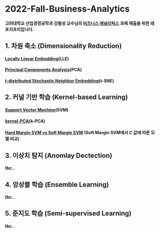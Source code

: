 # 2022-Fall-Business-Analytics

#### 고려대학교 산업경영공학과 강필성 교수님의 [비즈니스 애널리틱스](https://github.com/pilsung-kang/Business-Analytics-IME654-) 과제 제출을 위한 레포지포리입니다.

## 1. 차원 축소 (Dimensionality Reduction)
#### [Locally Linear Embedding](https://github.com/pppanghyun/2022-Fall-Business-Analytics/blob/main/1_Dimensionality_Reduction/Locally%20Linear%20Embedding(LLE).ipynb)(LLE)
#### [Principal Components Analysis](https://github.com/pppanghyun/2022-Fall-Business-Analytics/blob/main/1_Dimensionality_Reduction/Principal%20Components%20Analysis(PCA).ipynb)(PCA)
#### [t-distributed Stochastic Neighbor Embedding](https://github.com/pppanghyun/2022-Fall-Business-Analytics/blob/main/1_Dimensionality_Reduction/t-SNE(t-distributed%20Stochastic%20Neighbor%20Embedding).ipynb)(t-SNE)
## 2. 커널 기반 학습 (Kernel-based Learning)
#### [Support Vector Machine](https://github.com/pppanghyun/2022-Fall-Business-Analytics/blob/main/2_Kernel-base_Learning/support%20vector%20machine(SVM).ipynb)(SVM)
#### [kernel-PCA](https://github.com/pppanghyun/2022-Fall-Business-Analytics/blob/main/2_Kernel-base_Learning/kernerl_PCA(KPCA).ipynb)(k-PCA)
#### [Hard Margin SVM vs Soft Margin SVM](https://github.com/pppanghyun/2022-Fall-Business-Analytics/blob/main/2_Kernel-base_Learning/Hard-Margin-SVM-vs-Soft-Margin-SVM.md) (Soft Margin SVM에서 C 값에 따른 모델 비교)


## 3. 이상치 탐지 (Anomlay Dectection)
#### tbc..
## 4. 앙상블 학습 (Ensemble Learning)
#### tbc..
## 5. 준지도 학습 (Semi-supervised Learning)
#### tbc..
